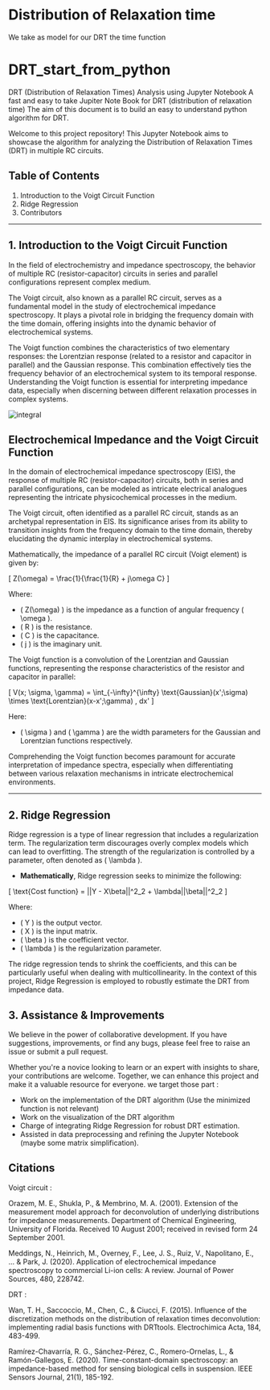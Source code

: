 # 


# Distribution of Relaxation time 
We take as model for our DRT the time function 


# **DRT_start_from_python**
DRT (Distribution of Relaxation Times) Analysis using Jupyter Notebook
A fast and easy to take Jupiter Note Book for DRT (distribution of relaxation time)
The aim of this document is to build an easy to understand python algorithm for DRT.

Welcome to this project repository! This Jupyter Notebook aims to showcase the algorithm for analyzing the Distribution of Relaxation Times (DRT) in multiple RC circuits. 

## **Table of Contents**

1. Introduction to the Voigt Circuit Function
2. Ridge Regression
3. Contributors

---


## **1. Introduction to the Voigt Circuit Function**

In the field of electrochemistry and impedance spectroscopy, the behavior of multiple RC (resistor-capacitor) circuits in series and parallel configurations represent complex medium.

The Voigt circuit, also known as a parallel RC circuit, serves as a fundamental model in the study of electrochemical impedance spectroscopy. It plays a pivotal role in bridging the frequency domain with the time domain, offering insights into the dynamic behavior of electrochemical systems.

The Voigt function combines the characteristics of two elementary responses: the Lorentzian response (related to a resistor and capacitor in parallel) and the Gaussian response. This combination effectively ties the frequency behavior of an electrochemical system to its temporal response. Understanding the Voigt function is essential for interpreting impedance data, especially when discerning between different relaxation processes in complex systems.


![integral](https://latex.codecogs.com/gif.latex?\int_{-\infty}^{+\infty}&space;x&space;\,dx)


## **Electrochemical Impedance and the Voigt Circuit Function**

In the domain of electrochemical impedance spectroscopy (EIS), the response of multiple RC (resistor-capacitor) circuits, both in series and parallel configurations, can be modeled as intricate electrical analogues representing the intricate physicochemical processes in the medium.

The Voigt circuit, often identified as a parallel RC circuit, stands as an archetypal representation in EIS. Its significance arises from its ability to transition insights from the frequency domain to the time domain, thereby elucidating the dynamic interplay in electrochemical systems.

Mathematically, the impedance of a parallel RC circuit (Voigt element) is given by:

\[
Z(\omega) = \frac{1}{\frac{1}{R} + j\omega C}
\]

Where:
- \( Z(\omega) \) is the impedance as a function of angular frequency \( \omega \).
- \( R \) is the resistance.
- \( C \) is the capacitance.
- \( j \) is the imaginary unit.

The Voigt function is a convolution of the Lorentzian and Gaussian functions, representing the response characteristics of the resistor and capacitor in parallel:

\[
V(x; \sigma, \gamma) = \int_{-\infty}^{\infty} \text{Gaussian}(x';\sigma) \times \text{Lorentzian}(x-x';\gamma) \, dx'
\]

Here:
- \( \sigma \) and \( \gamma \) are the width parameters for the Gaussian and Lorentzian functions respectively.

Comprehending the Voigt function becomes paramount for accurate interpretation of impedance spectra, especially when differentiating between various relaxation mechanisms in intricate electrochemical environments.


---



## **2. Ridge Regression**

Ridge regression is a type of linear regression that includes a regularization term. The regularization term discourages overly complex models which can lead to overfitting. The strength of the regularization is controlled by a parameter, often denoted as \( \lambda \). 

- **Mathematically**, Ridge regression seeks to minimize the following:

\[
\text{Cost function} = ||Y - X\beta||^2_2 + \lambda||\beta||^2_2
\]

Where:
- \( Y \) is the output vector.
- \( X \) is the input matrix.
- \( \beta \) is the coefficient vector.
- \( \lambda \) is the regularization parameter.

The ridge regression tends to shrink the coefficients, and this can be particularly useful when dealing with multicollinearity. In the context of this project, Ridge Regression is employed to robustly estimate the DRT from impedance data.



## **3. Assistance & Improvements**

We believe in the power of collaborative development. If you have suggestions, improvements, or find any bugs, please feel free to raise an issue or submit a pull request. 

Whether you're a novice looking to learn or an expert with insights to share, your contributions are welcome. Together, we can enhance this project and make it a valuable resource for everyone. we target those part : 

- Work on the implementation of the DRT algorithm (Use the minimized function is not relevant)
- Work on the visualization of the DRT algorithm
- Charge of integrating Ridge Regression for robust DRT estimation.
- Assisted in data preprocessing and refining the Jupyter Notebook (maybe some matrix simplification).


## **Citations**

Voigt circuit : 

Orazem, M. E., Shukla, P., & Membrino, M. A. (2001). Extension of the measurement model approach for deconvolution of underlying distributions for impedance measurements. Department of Chemical Engineering, University of Florida. Received 10 August 2001; received in revised form 24 September 2001.

Meddings, N., Heinrich, M., Overney, F., Lee, J. S., Ruiz, V., Napolitano, E., ... & Park, J. (2020). Application of electrochemical impedance spectroscopy to commercial Li-ion cells: A review. Journal of Power Sources, 480, 228742.

DRT : 

Wan, T. H., Saccoccio, M., Chen, C., & Ciucci, F. (2015). Influence of the discretization methods on the distribution of relaxation times deconvolution: implementing radial basis functions with DRTtools. Electrochimica Acta, 184, 483-499.

Ramírez-Chavarría, R. G., Sánchez-Pérez, C., Romero-Ornelas, L., & Ramón-Gallegos, E. (2020). Time-constant-domain spectroscopy: an impedance-based method for sensing biological cells in suspension. IEEE Sensors Journal, 21(1), 185-192.

